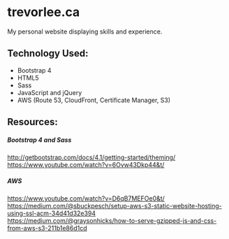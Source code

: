# trevorlee.ca

My personal website displaying skills and experience. 

## Technology Used:
* Bootstrap 4
* HTML5
* Sass
* JavaScript and jQuery
* AWS (Route 53, CloudFront, Certificate Manager, S3)


## Resources:
##### Bootstrap 4 and Sass
http://getbootstrap.com/docs/4.1/getting-started/theming/ <br />
https://www.youtube.com/watch?v=6Ovw43Dkp44&t/ <br />
##### AWS
https://www.youtube.com/watch?v=D6qB7MEFOe0&t/ <br />
https://medium.com/@sbuckpesch/setup-aws-s3-static-website-hosting-using-ssl-acm-34d41d32e394 <br />
https://medium.com/@graysonhicks/how-to-serve-gzipped-js-and-css-from-aws-s3-211b1e86d1cd <br />
